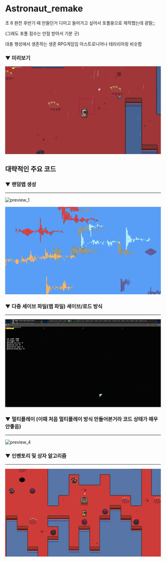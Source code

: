 # Astronaut_remake


초 6 완전 후반기 때 만들던거
디미고 들어가고 싶어서 포폴용으로 제작했는데 광탈;;

(그래도 포폴 점수는 만점 받아서 기분 굿)

대충 행성에서 생존하는 생존 RPG게임임
아스트로니어나 테라리아랑 비슷함

### ▼ 미리보기

![preview_0](preview.gif)



## 대략적인 주요 코드

### ▼ 랜덤맵 생성
-------------

![preview_1](preview1_1.gif)

![preview_2](preview1_2.PNG)

### ▼ 다중 세이브 파일(맵 파일) 세이브/로드 방식
-------------

![preview_3](preview2.gif)

### ▼ 멀티플레이 (이때 처음 멀티플레이 방식 만들어본거라 코드 상태가 매우 안좋음)
-------------

![preview_4](preview3.gif)

### ▼ 인벤토리 및 상자 알고리즘
-------------

![preview_5](preview4.gif)


